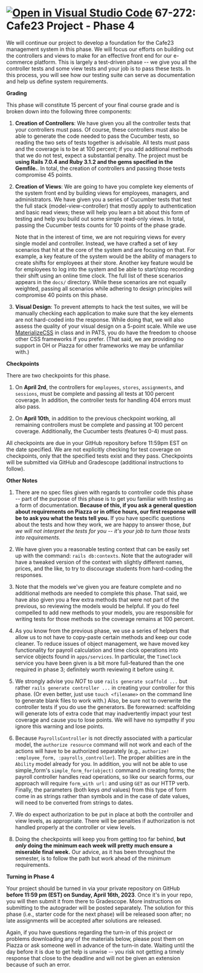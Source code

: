 [![Open in Visual Studio Code](https://classroom.github.com/assets/open-in-vscode-c66648af7eb3fe8bc4f294546bfd86ef473780cde1dea487d3c4ff354943c9ae.svg)](https://classroom.github.com/online_ide?assignment_repo_id=10704893&assignment_repo_type=AssignmentRepo)
67-272: Cafe23 Project - Phase 4
===
We will continue our project to develop a foundation for the Cafe23 management system in this phase. We will focus our efforts on building out the controllers and views to make for an effective front end for our e-commerce platform. This is largely a test-driven phase -- we give you all the controller tests and some view tests and your job is to pass these tests.  In this process, you will see how our testing suite can serve as documentation and help us define system requirements.

**Grading**

This phase will constitute 15 percent of your final course grade and is broken down into the following three components:


1. **Creation of Controllers**: We have given you all the controller tests that your controllers must pass. Of course, these controllers must also be able to generate the code needed to pass the Cucumber tests, so reading the two sets of tests together is advisable. All tests must pass and the coverage is to be at 100 percent; if you add additional methods that we do not test, expect a substantial penalty.  The project must be **using Rails 7.0.4 and Ruby 3.1.2 and the gems specified in the Gemfile.**. In total, the creation of controllers and passing those tests compromise 45 points.

2. **Creation of Views**: We are going to have you complete key elements of the system front end by building views for employees, managers, and administrators.  We have given you a series of Cucumber tests that test the full stack (model-view-controller) that mostly apply to authentication and basic read views; these will help you learn a bit about this form of testing and help you build out some simple read-only views. In total, passing the Cucumber tests counts for 10 points of the phase grade.

    Note that in the interest of time, we are not requiring views for every single model and controller.  Instead, we have crafted a set of key scenarios that hit at the core of the system and are focusing on that. For example, a key feature of the system would be the ability of managers to create shifts for employees at their store.  Another key feature would be for employees to log into the system and be able to start/stop recording their shift using an online time clock.  The full list of these scenarios appears in the `docs/` directory.  While these scenarios are not equally weighted, passing all scenarios while adhering to design principles will compromise 40 points on this phase.

3. **Visual Design**: To prevent attempts to hack the test suites, we will be manually checking each application to make sure that the key elements are not hard-coded into the response.  While doing that, we will also assess the quality of your visual design on a 5-point scale.  While we use [MaterializeCSS](https://materializecss.com/) in class and in PATS, you do have the freedom to choose other CSS frameworks if you prefer. (That said, we are providing no support in OH or Piazza for other frameworks we may be unfamiliar with.) 


**Checkpoints**

There are two checkpoints for this phase.

1. On **April 2rd**, the controllers for `employees`, `stores`, `assignments`, and `sessions`, must be complete and passing all tests at 100 percent coverage.  In addition, the controller tests for handling 404 errors must also pass.  

2. On **April 10th**, in addition to the previous checkpoint working, all remaining controllers must be complete and passing at 100 percent coverage. Additionally, the Cucumber tests (features 0-4) must pass.


All checkpoints are due in your GitHub repository before 11:59pm EST on the date specified.  We are not explicitly checking for test coverage on checkpoints, only that the specified tests exist and they pass.  Checkpoints will be submitted via GitHub and Gradescope (additional instructions to follow).

**Other Notes**

1. There are no spec files given with regards to controller code this phase -- part of the purpose of this phase is to get you familiar with testing as a form of documentation.  **Because of this, if you ask a general question about requirements on Piazza or in office hours, our first response will be to ask you what the tests tell you.**  If you have specific questions about the tests and how they work, we are happy to answer those, _but we will not interpret the tests for you -- it's your job to turn those tests into requirements._

1. We have given you a reasonable testing context that can be easily set up with the command: `rails db:contexts`. Note that the autograder will have a tweaked version of the context with slightly different names, prices, and the like, to try to discourage students from hard-coding the responses.

1. Note that the models we've given you are feature complete and no additional methods are needed to complete this phase. That said, we have also given you a few extra methods that were not part of the previous, so reviewing the models would be helpful.  If you do feel compelled to add new methods to your models, you are responsible for writing tests for those methods so the coverage remains at 100 percent.

1. As you know from the previous phase, we use a series of helpers that allow us to not have to copy-paste certain methods and keep our code cleaner.  To reduce issues of object management, we have moved key functionality for payroll calculation and time clock operations into service objects found in `apps/services`.  In particular, the `TimeClock` service you have been given is a bit more full-featured than the one required in phase 3; definitely worth reviewing it before using it.

1. We strongly advise you _NOT_ to use `rails generate scaffold ...` but rather `rails generate controller ...` in creating your controller for this phase. (Or even better, just use `touch <filename>` on the command line to generate blank files to work with.) Also, be sure not to overwrite the controller tests if you do use the generators.  Be forewarned: scaffolding will generate lots of extra code that may inadvertently impact your test coverage and cause you to lose points. We will have no sympathy if you ignore this warning and lose points.

1. Because `PayrollsController` is not directly associated with a particular model, the `authorize resource` command will not work and each of the actions will have to be authorized separately (e.g., `authorize! :employee_form, :payrolls_controller`). The proper abilities are in the `Ability` model already for you.  In addition, you will not be able to use simple_form's `simple_form_for(object)` command in creating forms; the payroll controller handles read operations, so like our search forms, our approach will require `form_with url:` and using `GET` as our HTTP verb.  Finally, the parameters (both keys _and_ values) from this type of form come in as strings rather than symbols and in the case of date values, will need to be converted from strings to dates.

1. We do expect authorization to be put in place at both the controller and view levels, as appropriate.  There will be penalties if authorization is not handled properly at the controller or view levels.

1. Doing the checkpoints will keep you from getting too far behind, **but _only_ doing the minimum each week will pretty much ensure a miserable final week.** Our advice, as it has been throughout the semester, is to follow the path but work ahead of the minimum requirements.

**Turning in Phase 4**

Your project should be turned in via your private repository on GitHub **before 11:59 pm (EST) on Sunday, April 16th, 2023**. Once it's in your repo, you will then submit it from there to Gradescope. More instructions on submitting to the autograder will be posted separately. The solution for this phase (i.e., starter code for the next phase) will be released soon after; no late assignments will be accepted after solutions are released.

Again, if you have questions regarding the turn-in of this project or problems downloading any of the materials below, please post them on Piazza or ask someone well in advance of the turn-in date. Waiting until the day before it is due to get help is unwise -- you risk not getting a timely response that close to the deadline and will not be given an extension because of such an error.